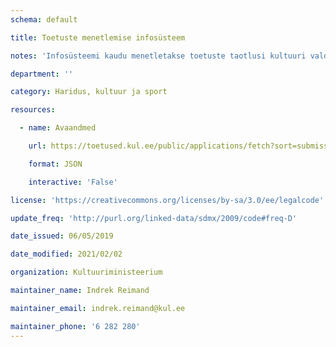 ```yaml
---
schema: default

title: Toetuste menetlemise infosüsteem

notes: 'Infosüsteemi kaudu menetletakse toetuste taotlusi kultuuri valdkonnas ning avaandmete hulgas on näidatud juba menetletud taotlused.'

department: ''

category: Haridus, kultuur ja sport

resources:

  - name: Avaandmed

    url: https://toetused.kul.ee/public/applications/fetch?sort=submission_date%7Cdesc&page=1&per_page=20000000&applicant=&organization=&applicationround=&submissionDate=%7B%22start%22:null,%22end%22:null%7D

    format: JSON

    interactive: 'False'

license: 'https://creativecommons.org/licenses/by-sa/3.0/ee/legalcode'

update_freq: 'http://purl.org/linked-data/sdmx/2009/code#freq-D'

date_issued: 06/05/2019

date_modified: 2021/02/02

organization: Kultuuriministeerium

maintainer_name: Indrek Reimand

maintainer_email: indrek.reimand@kul.ee

maintainer_phone: '6 282 280'
---
```

